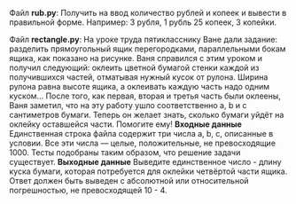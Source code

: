 Файл **rub.py**:
Получить на ввод количество рублей и копеек и вывести в правильной форме. 
Например: 3 рубля, 1 рубль 25 копеек, 3 копейки.

Файл **rectangle.py**:
На уроке труда пятикласснику Ване дали задание: разделить прямоугольный ящик перегородками, 
параллельными бокам ящика, как показано на рисунке. Ваня справился с этим уроком и получил следующий: оклеить 
цветной бумагой стенки каждой из получившихся частей, отматывая нужный кусок от рулона. Ширина рулона равна 
высоте ящика, а оклеивать каждую часть надо одним куском...
После того, как первая, вторая и третья часть были оклеены, Ваня заметил, что на эту работу ушло 
соответственно a, b и c сантиметров бумаги. 
Теперь он желает знать, сколько бумаги уйдёт на оклейку оставшейся части. Помогите ему!
**Входные данные**
Единственная строка файла содержит три числа a, b, c, описанные в условии. Все эти числа — целые, положительные, 
не превосходящие 1000. Тесты подобраны таким образом, что решение задачи существует.
**Выходные данные**
Выведите единственное число - длину куска бумаги, которая потребуется для оклейки четвёртой части ящика. Ответ должен 
быть выведен с абсолютной или относительной погрешностью, не превосходящей 10 - 4.
